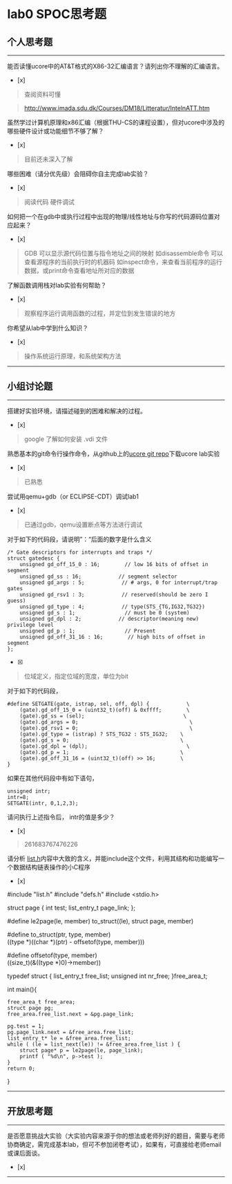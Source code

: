 # lab0 SPOC思考题

## 个人思考题

---

能否读懂ucore中的AT&T格式的X86-32汇编语言？请列出你不理解的汇编语言。
- [x]  

>  查阅资料可懂

>  http://www.imada.sdu.dk/Courses/DM18/Litteratur/IntelnATT.htm

虽然学过计算机原理和x86汇编（根据THU-CS的课程设置），但对ucore中涉及的哪些硬件设计或功能细节不够了解？
- [x]  

>   目前还未深入了解


哪些困难（请分优先级）会阻碍你自主完成lab实验？
- [x]  

>   阅读代码
>   硬件调试

如何把一个在gdb中或执行过程中出现的物理/线性地址与你写的代码源码位置对应起来？
- [x]  

>   GDB 可以显示源代码位置与指令地址之间的映射
>   如disassemble命令 可以查看源程序的当前执行时的机器码
>   如inspect命令，来查看当前程序的运行数据，或print命令查看地址所对应的数据

了解函数调用栈对lab实验有何帮助？
- [x]  

>   观察程序运行调用函数的过程，并定位到发生错误的地方

你希望从lab中学到什么知识？
- [x]  

>   操作系统运行原理，和系统架构方法

---

## 小组讨论题

---

搭建好实验环境，请描述碰到的困难和解决的过程。
- [x]  

> google 了解如何安装 .vdi 文件

熟悉基本的git命令行操作命令，从github上的[ucore git repo](http://www.github.com/chyyuu/ucore_lab)下载ucore lab实验
- [x]  

> 已熟悉

尝试用qemu+gdb（or ECLIPSE-CDT）调试lab1
- [x]  

> 已通过gdb，qemu设置断点等方法进行调试

对于如下的代码段，请说明”：“后面的数字是什么含义
```
/* Gate descriptors for interrupts and traps */
struct gatedesc {
    unsigned gd_off_15_0 : 16;        // low 16 bits of offset in segment
    unsigned gd_ss : 16;            // segment selector
    unsigned gd_args : 5;            // # args, 0 for interrupt/trap gates
    unsigned gd_rsv1 : 3;            // reserved(should be zero I guess)
    unsigned gd_type : 4;            // type(STS_{TG,IG32,TG32})
    unsigned gd_s : 1;                // must be 0 (system)
    unsigned gd_dpl : 2;            // descriptor(meaning new) privilege level
    unsigned gd_p : 1;                // Present
    unsigned gd_off_31_16 : 16;        // high bits of offset in segment
};
```
- [x]  

>  位域定义，指定位域的宽度，单位为bit

对于如下的代码段，
```
#define SETGATE(gate, istrap, sel, off, dpl) {            \
    (gate).gd_off_15_0 = (uint32_t)(off) & 0xffff;        \
    (gate).gd_ss = (sel);                                \
    (gate).gd_args = 0;                                    \
    (gate).gd_rsv1 = 0;                                    \
    (gate).gd_type = (istrap) ? STS_TG32 : STS_IG32;    \
    (gate).gd_s = 0;                                    \
    (gate).gd_dpl = (dpl);                                \
    (gate).gd_p = 1;                                    \
    (gate).gd_off_31_16 = (uint32_t)(off) >> 16;        \
}
```
如果在其他代码段中有如下语句，
```
unsigned intr;
intr=8;
SETGATE(intr, 0,1,2,3);
```
请问执行上述指令后， intr的值是多少？
- [x]  

> 261683767476226

请分析 [list.h](https://github.com/chyyuu/ucore_lab/blob/master/labcodes/lab2/libs/list.h)内容中大致的含义，并能include这个文件，利用其结构和功能编写一个数据结构链表操作的小C程序
- [x]  

> 
 \#include "list.h"
 \#include "defs.h"
 \#include \<stdio.h\>

struct page {
    int test;
    list_entry_t page_link;
};

 \#define le2page(le, member)  to_struct((le), struct page, member)

 \#define to_struct(ptr, type, member)                               \
((type *)((char *)(ptr) - offsetof(type, member)))

 \#define offsetof(type, member)                                      \
        ((size_t)(&((type *)0)->member))


typedef struct {
    list_entry_t free_list;
    unsigned int nr_free;
}free_area_t;

int main(){
             
    free_area_t free_area;
    struct page pg;
    free_area.free_list.next = &pg.page_link;
        
    pg.test = 1;
    pg.page_link.next = &free_area.free_list;
    list_entry_t* le = &free_area.free_list;
    while ( (le = list_next(le)) != &free_area.free_list ) {
        struct page* p = le2page(le, page_link);
        printf ( "%d\n", p->test );
    }
    return 0;
}

---

## 开放思考题

---

是否愿意挑战大实验（大实验内容来源于你的想法或老师列好的题目，需要与老师协商确定，需完成基本lab，但可不参加闭卷考试），如果有，可直接给老师email或课后面谈。
- [x]  

>  

---
